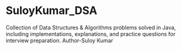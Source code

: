 # SuloyKumar_DSA
Collection of Data Structures &amp; Algorithms problems solved in Java, including implementations, explanations, and practice questions for interview preparation.
Author-Suloy Kumar
